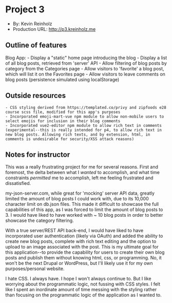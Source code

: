 # Project 3
+ By: Kevin Reinholz
+ Production URL: <http://p3.kreinholz.me>


## Outline of features
Blog App:
    - Display a "static" home page introducing the blog
    - Display a list of all blog posts, retrieved from 'server' API
    - Allow filtering of blog posts by category from the Categories page
    - Allow visitors to 'favorite' a blog post, which will list it on the Favorites page
    - Allow visitors to leave comments on blog posts (persistence simulated using localStorage)

## Outside resources
    - CSS styling derived from https://templated.co/privy and zipfoods e28 course scss file, modified for this app's purposes
    - Incorporated emoji-mart-vue npm module to allow non-mobile users to select emojis for inclusion in their blog comments
    - Incorporated vue2-editor npm module to allow rich text in comments (experimental--this is really intended for p4, to allow rich text in new blog posts. Allowing rich texts, and by extension, html, in comments is undesirable for security/XSS attack reasons)

## Notes for instructor

This was a really frustrating project for me for several reasons. First and foremost, the delta between what I *wanted* to accomplish, and what time constraints *permitted* me to accomplish, left me feeling frustrated and dissatisfied.

my-json-server.com, while great for 'mocking' server API data, greatly limited the amount of blog posts I could work with, due to its 10,000 character limit on db.json files. This made it difficult to showcase the full capabilities of this app, as I was forced to limit the amount of blog posts to 3. I would have liked to have worked with ~ 10 blog posts in order to better showcase the category filtering.

With a true server/REST API back-end, I would have liked to have incorporated user authentication (likely via OAuth) and added the ability to create new blog posts, complete with rich text editing and the option to upload to an image associated with the post. This is my ultimate goal for this application--to provide the capability for users to create their own blog posts and publish them without knowing html, css, or programming. No, it won't be the next Drupal or WordPress, but I'll likely use it for my own purposes/personal website.

I hate CSS. I always have. I hope I won't always continue to. But I like worrying about the programmatic logic, not fussing with CSS styles. I felt like I spent an inordinate amount of time messing with the styling rather than focusing on the programmatic logic of the application as I wanted to.